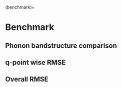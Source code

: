 (benchmark)=

# Benchmark

## Phonon bandstructure comparison

## q-point wise RMSE

## Overall RMSE